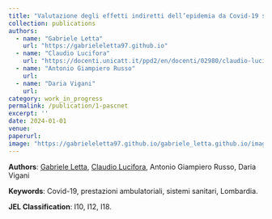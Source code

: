```yaml
---
title: "Valutazione degli effetti indiretti dell’epidemia da Covid-19 sul sistema sanitario."
collection: publications
authors: 
  - name: "Gabriele Letta"
    url: "https://gabrieleletta97.github.io"
  - name: "Claudio Lucifora"
    url: "https://docenti.unicatt.it/ppd2/en/docenti/02980/claudio-lucifora/profilo"
  - name: "Antonio Giampiero Russo"
    url: 
  - name: "Daria Vigani"
    url: 
category: work_in_progress
permalink: /publication/1-pascnet
excerpt: ''
date: 2024-01-01
venue: 
paperurl:
image: "https://gabrieleletta97.github.io/gabriele_letta.github.io/images/pascnet_graph.png" 
---
```

**Authors**: [Gabriele Letta](https://gabrieleletta97.github.io), [Claudio Lucifora](https://docenti.unicatt.it/ppd2/en/docenti/02980/claudio-lucifora/profilo), Antonio Giampiero Russo, Daria Vigani

**Keywords**: Covid-19, prestazioni ambulatoriali, sistemi sanitari, Lombardia.

**JEL Classification**: I10, I12, I18.

